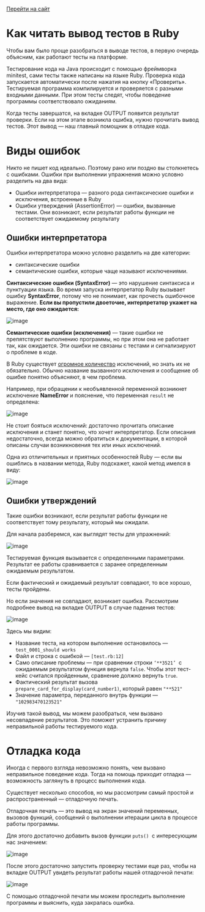 [Перейти на сайт](https://ru.hexlet.io)

# Как читать вывод тестов в Ruby

Чтобы вам было проще разобраться в выводе тестов, в первую очередь объясним, как работают тесты на платформе.

Тестирование кода на Java происходит с помощью фреймворка minitest, сами тесты также написаны на языке Ruby. Проверка кода запускается автоматически после нажатия на кнопку «Проверить». Тестируемая программа компилируется и проверяется с разными входными данными. При этом тесты следят, чтобы поведение программы соответствовало ожиданиям.

Когда тесты завершатся, на вкладке OUTPUT появится результат проверки. Если на этом этапе возникла ошибка, нужно прочитать вывод тестов. Этот вывод — наш главный помощник в отладке кода.

# Виды ошибок

Никто не пишет код идеально. Поэтому рано или поздно вы столкнетесь с ошибками. Ошибки при выполнении упражнения можно условно разделить на два вида:

* Ошибки интерпретатора — разного рода синтаксические ошибки и исключения, встроенные в Ruby
* Ошибки утверждений (AssertionError) — ошибки, вызванные тестами. Они возникают, если результат работы функции не соответствует ожидаемому результату

## Ошибки интерпретатора

Ошибки интерпретатора можно условно разделить на две категории:

* синтаксические ошибки
* семантические ошибки, которые чаще называют исключениями.

**Синтаксические ошибки (SyntaxError)** — это нарушение синтаксиса и пунктуации языка. Во время запуска интерпретатор Ruby вызывает ошибку **SyntaxError**, потому что не понимает, как прочесть ошибочное выражение.
**Если вы пропустили двоеточие, интерпретатор укажет на место, где оно ожидается:**

![image](https://github.com/user-attachments/assets/f8610119-a407-4876-baf7-83776e097935)

**Семантические ошибки (исключения)** — такие ошибки не препятствуют выполнению программы, но при этом она не работает так, как ожидается. Эти ошибки не связаны с тестами и сигнализируют о проблеме в коде.

В Ruby существует [огромное количество](https://ruby-doc.org/3.2.0/Exception.html) исключений, но знать их не обязательно. Обычно название вызванного исключения и сообщение об ошибке понятно объясняют, в чем проблема.

Например, при обращении к необъявленной переменной возникнет исключение **NameError** и пояснение, что переменная `result` не определена:

![image](https://github.com/user-attachments/assets/fec7697e-bd20-453d-a045-d095859ecccd)

Не стоит бояться исключений: достаточно прочитать описание исключения и станет понятно, что хочет интерпретатор. Если описания недостаточно, всегда можно обратиться к документации, в которой описаны случаи возникновения тех или иных исключений.

Одна из отличительных и приятных особенностей Ruby — если вы ошиблись в названии метода, Ruby подскажет, какой метод имелся в виду:

![image](https://github.com/user-attachments/assets/90f807af-7725-4837-8510-56a979bada0a)

## Ошибки утверждений

Такие ошибки возникают, если результат работы функции не соответствует тому результату, который мы ожидали.

Для начала разберемся, как выглядят тесты для упражнений:

![image](https://github.com/user-attachments/assets/89bb317a-2a29-460d-9be2-60b65a8c50cd)

Тестируемая функция вызывается с определенными параметрами. Результат ее работы сравнивается с заранее определенным ожидаемым результатом.

Если фактический и ожидаемый результат совпадают, то все хорошо, тесты пройдены.

Но если значения не совпадают, возникает ошибка. Рассмотрим подробнее вывод на вкладке OUTPUT в случае падения тестов:

![image](https://github.com/user-attachments/assets/1b21f3c1-24cf-4535-9bc6-51978a7747a1)

Здесь мы видим:

* Название теста, на котором выполнение остановилось — `test_0001_should works`
* Файл и строка с ошибкой — `[test.rb:12]`
* Само описание проблемы — при сравнении строки `‘**3521’`  с ожидаемым результатом функция вернула `false`. Чтобы этот тест-кейс считался пройденным, сравнение должно вернуть `true`.
* Фактический результат вызова `prepare_card_for_display(card_number1)`, который равен `"**521"`
* Значение параметра, переданного внутрь функции — `"102983470123521"`

Изучив такой вывод, мы можем разобраться, чем вызвано несовпадение результатов. Это поможет устранить причину неправильной работы тестируемого кода.

# Отладка кода

Иногда с первого взгляда невозможно понять, чем вызвано неправильное поведение кода. Тогда на помощь приходит отладка — возможность заглянуть в процесс выполнения кода.

Существует несколько способов, но мы рассмотрим самый простой и распространенный — отладочную печать.

Отладочная печать — это вывод на экран значений переменных, вызовов функций, сообщений о выполнении итерации цикла в процессе работы программы.

Для этого достаточно добавить вызов функции `puts()`  с интересующим нас значением:

![image](https://github.com/user-attachments/assets/176720ee-aaff-4009-bd32-745a27f0a78e)

После этого достаточно запустить проверку тестами еще раз, чтобы на вкладке OUTPUT увидеть результат работы нашей отладочной печати:

![image](https://github.com/user-attachments/assets/0c7d1bb6-5976-4f60-a2f5-50cc94d61b20)

С помощью отладочной печати мы можем проследить выполнение программы и выяснить, куда закралась ошибка.
